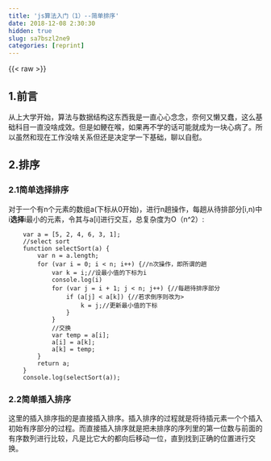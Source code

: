 ```yaml
---
title: 'js算法入门（1）--简单排序' 
date: 2018-12-08 2:30:30
hidden: true
slug: sa7bszl2ne9
categories: [reprint]
---
```


{{< raw >}}

                    
<h2 id="articleHeader0">1.前言</h2>
<p>从上大学开始，算法与数据结构这东西我是一直心心念念，奈何又懒又蠢，这么基础科目一直没啥成效。但是如鲠在喉，如果再不学的话可能就成为一块心病了。所以虽然和现在工作没啥关系但还是决定学一下基础，聊以自慰。</p>
<h2 id="articleHeader1">2.排序</h2>
<h3 id="articleHeader2">2.1简单选择排序</h3>
<p>对于一个有n个元素的数组a(下标从0开始)，进行n趟操作，每趟从待排部分[i,n)中i<strong>选择</strong>i最小的元素，令其与a[i]进行交互，总复杂度为O（n^2）:</p>
<div class="widget-codetool" style="display:none;">
      <div class="widget-codetool--inner">
      <span class="selectCode code-tool" data-toggle="tooltip" data-placement="top" title="" data-original-title="全选"></span>
      <span type="button" class="copyCode code-tool" data-toggle="tooltip" data-placement="top" data-clipboard-text="    var a = [5, 2, 4, 6, 3, 1];
    //select sort
    function selectSort(a) {
        var n = a.length;
        for (var i = 0; i < n; i++) {//n次操作，即所谓的趟
            var k = i;//设最小值的下标为i
            console.log(i)
            for (var j = i + 1; j < n; j++) {//每趟待排序部分
                if (a[j] < a[k]) {//若求倒序则改为>
                    k = j;//更新最小值的下标
                }
            }
            //交换
            var temp = a[i];
            a[i] = a[k];
            a[k] = temp;
        }
        return a;
    }
    console.log(selectSort(a));" title="" data-original-title="复制"></span>
      <span type="button" class="saveToNote code-tool" data-toggle="tooltip" data-placement="top" title="" data-original-title="放进笔记"></span>
      </div>
      </div><pre class="hljs javascript"><code>    <span class="hljs-keyword">var</span> a = [<span class="hljs-number">5</span>, <span class="hljs-number">2</span>, <span class="hljs-number">4</span>, <span class="hljs-number">6</span>, <span class="hljs-number">3</span>, <span class="hljs-number">1</span>];
    <span class="hljs-comment">//select sort</span>
    <span class="hljs-function"><span class="hljs-keyword">function</span> <span class="hljs-title">selectSort</span>(<span class="hljs-params">a</span>) </span>{
        <span class="hljs-keyword">var</span> n = a.length;
        <span class="hljs-keyword">for</span> (<span class="hljs-keyword">var</span> i = <span class="hljs-number">0</span>; i &lt; n; i++) {<span class="hljs-comment">//n次操作，即所谓的趟</span>
            <span class="hljs-keyword">var</span> k = i;<span class="hljs-comment">//设最小值的下标为i</span>
            <span class="hljs-built_in">console</span>.log(i)
            <span class="hljs-keyword">for</span> (<span class="hljs-keyword">var</span> j = i + <span class="hljs-number">1</span>; j &lt; n; j++) {<span class="hljs-comment">//每趟待排序部分</span>
                <span class="hljs-keyword">if</span> (a[j] &lt; a[k]) {<span class="hljs-comment">//若求倒序则改为&gt;</span>
                    k = j;<span class="hljs-comment">//更新最小值的下标</span>
                }
            }
            <span class="hljs-comment">//交换</span>
            <span class="hljs-keyword">var</span> temp = a[i];
            a[i] = a[k];
            a[k] = temp;
        }
        <span class="hljs-keyword">return</span> a;
    }
    <span class="hljs-built_in">console</span>.log(selectSort(a));</code></pre>
<h3 id="articleHeader3">2.2简单插入排序</h3>
<p>这里的插入排序指的是直接插入排序。插入排序的过程就是将待插元素一个个插入初始有序部分的过程。而直接插入排序就是把未排序的序列里的第一位数与前面的有序数列进行比较，凡是比它大的都向后移动一位，直到找到正确的位置进行交换。</p>
<div class="widget-codetool" style="display:none;">
      <div class="widget-codetool--inner">
      <span class="selectCode code-tool" data-toggle="tooltip" data-placement="top" title="" data-original-title="全选"></span>
      <span type="button" class="copyCode code-tool" data-toggle="tooltip" data-placement="top" data-clipboard-text="function insertSort(a){
        var n=a.length;
        for(var i =1;i<n;i++){//从序列第二个值开始，比较n-1趟
            var temp = a[i];//保存要进行排序的值
            var j=i;
            while(j>0&amp;&amp;temp<a[j-1]){//和前一个值进行比较
                a[j]=a[j-1];//若小于前一个值，则将前一个值向后移动一个位置
                j--;//这时前一个值的位置空出来了，下次交换则在前一个值的位置上进行
            }
           a[j]=temp;//将缓存的进行排序的值放到正确的位置

        }
        return a;
    }
    console.dir(insertSort(a));" title="" data-original-title="复制"></span>
      <span type="button" class="saveToNote code-tool" data-toggle="tooltip" data-placement="top" title="" data-original-title="放进笔记"></span>
      </div>
      </div><pre class="hljs javascript"><code><span class="hljs-function"><span class="hljs-keyword">function</span> <span class="hljs-title">insertSort</span>(<span class="hljs-params">a</span>)</span>{
        <span class="hljs-keyword">var</span> n=a.length;
        <span class="hljs-keyword">for</span>(<span class="hljs-keyword">var</span> i =<span class="hljs-number">1</span>;i&lt;n;i++){<span class="hljs-comment">//从序列第二个值开始，比较n-1趟</span>
            <span class="hljs-keyword">var</span> temp = a[i];<span class="hljs-comment">//保存要进行排序的值</span>
            <span class="hljs-keyword">var</span> j=i;
            <span class="hljs-keyword">while</span>(j&gt;<span class="hljs-number">0</span>&amp;&amp;temp&lt;a[j<span class="hljs-number">-1</span>]){<span class="hljs-comment">//和前一个值进行比较</span>
                a[j]=a[j<span class="hljs-number">-1</span>];<span class="hljs-comment">//若小于前一个值，则将前一个值向后移动一个位置</span>
                j--;<span class="hljs-comment">//这时前一个值的位置空出来了，下次交换则在前一个值的位置上进行</span>
            }
           a[j]=temp;<span class="hljs-comment">//将缓存的进行排序的值放到正确的位置</span>

        }
        <span class="hljs-keyword">return</span> a;
    }
    <span class="hljs-built_in">console</span>.dir(insertSort(a));</code></pre>
<p><strong>其实很像倒着来的冒泡排序</strong></p>
<h2 id="articleHeader4">参考书目</h2>
<p><a href="https://book.douban.com/subject/26827295/" rel="nofollow noreferrer" target="_blank">《算法笔记》</a></p>

                
{{< /raw >}}

# 版权声明
本文资源来源互联网，仅供学习研究使用，版权归该资源的合法拥有者所有，

本文仅用于学习、研究和交流目的。转载请注明出处、完整链接以及原作者。

原作者若认为本站侵犯了您的版权，请联系我们，我们会立即删除！

## 原文标题
js算法入门（1）--简单排序

## 原文链接
[https://segmentfault.com/a/1190000014077236](https://segmentfault.com/a/1190000014077236)

